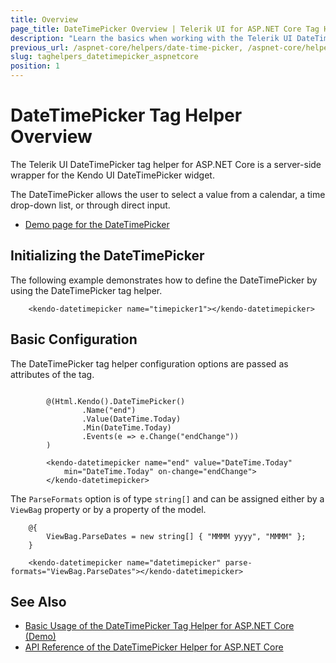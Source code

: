 ```yaml
---
title: Overview
page_title: DateTimePicker Overview | Telerik UI for ASP.NET Core Tag Helpers
description: "Learn the basics when working with the Telerik UI DateTimePicker tag helper for ASP.NET Core (MVC 6 or ASP.NET Core MVC)."
previous_url: /aspnet-core/helpers/date-time-picker, /aspnet-core/helpers/tag-helpers/date-time-picker
slug: taghelpers_datetimepicker_aspnetcore
position: 1
---
```


# DateTimePicker Tag Helper Overview

The Telerik UI DateTimePicker tag helper for ASP.NET Core is a server-side wrapper for the Kendo UI DateTimePicker widget.

The DateTimePicker allows the user to select a value from a calendar, a time drop-down list, or through direct input.

* [Demo page for the DateTimePicker](https://demos.telerik.com/aspnet-core/datetimepicker/tag-helper)

## Initializing the DateTimePicker

The following example demonstrates how to define the DateTimePicker by using the DateTimePicker tag helper.

        <kendo-datetimepicker name="timepicker1"></kendo-datetimepicker>

## Basic Configuration

The DateTimePicker tag helper configuration options are passed as attributes of the tag.

```cshtml

        @(Html.Kendo().DateTimePicker()
                .Name("end")
                .Value(DateTime.Today)
                .Min(DateTime.Today)
                .Events(e => e.Change("endChange"))
        )
```
```tagHelper
        <kendo-datetimepicker name="end" value="DateTime.Today"
            min="DateTime.Today" on-change="endChange">
        </kendo-datetimepicker>
```

The `ParseFormats` option is of type `string[]` and can be assigned either by a `ViewBag` property or by a property of the model.

        @{
            ViewBag.ParseDates = new string[] { "MMMM yyyy", "MMMM" };
        }

        <kendo-datetimepicker name="datetimepicker" parse-formats="ViewBag.ParseDates"></kendo-datetimepicker>

## See Also

* [Basic Usage of the DateTimePicker Tag Helper for ASP.NET Core (Demo)](https://demos.telerik.com/aspnet-core/datetimepicker/tag-helper)
* [API Reference of the DateTimePicker Helper for ASP.NET Core](/api/datetimepicker)
